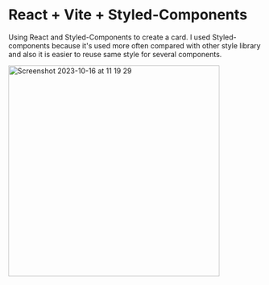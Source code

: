 # React + Vite + Styled-Components

Using React and Styled-Components to create a card.
I used Styled-components because it's used more often compared with other style library and also it is easier to reuse same style for several components.

<img width="419" alt="Screenshot 2023-10-16 at 11 19 29" src="https://github.com/akhmm/styling-react/assets/143815713/4a425177-921b-4f8e-ada0-77fc45dbe784">
